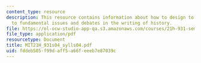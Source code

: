 ```yaml
---
content_type: resource
description: This resource contains information about how to design to introduce students
  to fundamental issues and debates in the writing of history.
file: https://ol-ocw-studio-app-qa.s3.amazonaws.com/courses/21h-931-seminar-in-historical-methods-spring-2004/fddeb505f99daff5a66feeeb7e87039c_MIT21H_931s04_sylls04.pdf
file_type: application/pdf
resourcetype: Document
title: MIT21H_931s04_sylls04.pdf
uid: fddeb505-f99d-aff5-a66f-eeeb7e87039c
---
```

